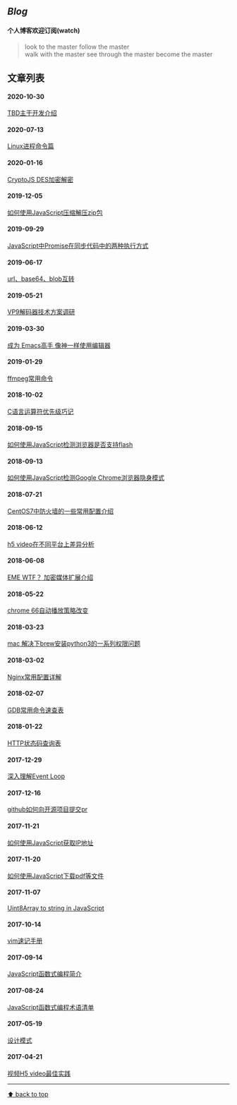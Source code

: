 
## *Blog*
#### 个人博客欢迎订阅(watch)

> look to the master
> follow the master  
> walk with the master
> see through the master
> become the master

## 文章列表

#### 2020-10-30
[TBD主干开发介绍](https://github.com/gnipbao/iblog/issues/40)
#### 2020-07-13
[Linux进程命令篇](https://github.com/gnipbao/iblog/issues/39)
#### 2020-01-16
[CryptoJS DES加密解密](https://github.com/gnipbao/iblog/issues/38)
#### 2019-12-05
[如何使用JavaScript压缩解压zip包](https://github.com/gnipbao/iblog/issues/37)
#### 2019-09-29
[JavaScript中Promise在同步代码中的两种执行方式](https://github.com/gnipbao/iblog/issues/36)
#### 2019-06-17
[url、base64、blob互转](https://github.com/gnipbao/iblog/issues/35)
#### 2019-05-21
[VP9解码器技术方案调研](https://github.com/gnipbao/iblog/issues/34)
#### 2019-03-30
[成为 Emacs高手 像神一样使用编辑器](https://github.com/gnipbao/iblog/issues/33)
#### 2019-01-29
[ffmpeg常用命令](https://github.com/gnipbao/iblog/issues/32)
#### 2018-10-02
[C语言运算符优先级巧记](https://github.com/gnipbao/iblog/issues/31)
#### 2018-09-15
[如何使用JavaScript检测浏览器是否支持flash](https://github.com/gnipbao/iblog/issues/30)
#### 2018-09-13
[如何使用JavaScript检测Google Chrome浏览器隐身模式](https://github.com/gnipbao/iblog/issues/29)
#### 2018-07-21
[CentOS7中防火墙的一些常用配置介绍](https://github.com/gnipbao/iblog/issues/28)
#### 2018-06-12
[h5 video在不同平台上差异分析](https://github.com/gnipbao/iblog/issues/27)
#### 2018-06-08
[EME WTF？ 加密媒体扩展介绍](https://github.com/gnipbao/iblog/issues/26)
#### 2018-05-22
[chrome 66自动播放策略改变](https://github.com/gnipbao/iblog/issues/25)
#### 2018-03-23
[mac 解决下brew安装python3的一系列权限问题](https://github.com/gnipbao/iblog/issues/24)
#### 2018-03-02
[Nginx常用配置详解](https://github.com/gnipbao/iblog/issues/23)
#### 2018-02-07
[GDB常用命令速查表](https://github.com/gnipbao/iblog/issues/22)
#### 2018-01-22
[HTTP状态码查询表](https://github.com/gnipbao/iblog/issues/21)
#### 2017-12-29
[深入理解Event Loop](https://github.com/gnipbao/iblog/issues/20)
#### 2017-12-16
[github如何向开源项目提交pr](https://github.com/gnipbao/iblog/issues/19)
#### 2017-11-21
[如何使用JavaScript获取IP地址](https://github.com/gnipbao/iblog/issues/18)
#### 2017-11-20
[如何使用JavaScript下载pdf等文件](https://github.com/gnipbao/iblog/issues/17)
#### 2017-11-07
[Uint8Array to string in JavaScript](https://github.com/gnipbao/iblog/issues/16)
#### 2017-10-14
[vim速记手册](https://github.com/gnipbao/iblog/issues/15)
#### 2017-09-14
[JavaScript函数式编程简介](https://github.com/gnipbao/iblog/issues/14)
#### 2017-08-24
[JavaScript函数式编程术语清单](https://github.com/gnipbao/iblog/issues/13)
#### 2017-05-19
[设计模式](https://github.com/gnipbao/iblog/issues/12)
#### 2017-04-21
[ 视频H5 video最佳实践](https://github.com/gnipbao/iblog/issues/11)
***************
[⬆ back to top](#文章列表)

